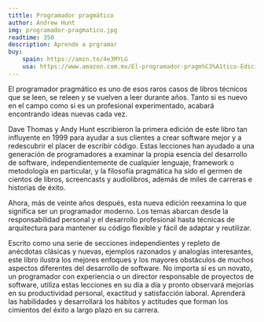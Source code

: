 ```yaml
---
tittle: Programador pragmático
author: Andrew Hunt
img: programador-pragmatico.jpg
readtime: 350
description: Aprende a prgramar
buy:
    spain: https://amzn.to/4e3MYLG
    usa: https://www.amazon.com.mx/El-programador-pragm%C3%A1tico-Edici%C3%B3n-especial/dp/8441545871
---
```



El programador pragmático es uno de esos raros casos de libros técnicos que se leen, se releen y se vuelven a leer durante años. Tanto si es nuevo en el campo como si es un profesional experimentado, acabará encontrando ideas nuevas cada vez.

Dave Thomas y Andy Hunt escribieron la primera edición de este libro tan influyente en 1999 para ayudar a sus clientes a crear software mejor y a redescubrir el placer de escribir código. Estas lecciones han ayudado a una generación de programadores a examinar la propia esencia del desarrollo de software, independientemente de cualquier lenguaje, framework o metodología en particular, y la filosofía pragmática ha sido el germen de cientos de libros, screencasts y audiolibros, además de miles de carreras e historias de éxito.

Ahora, más de veinte años después, esta nueva edición reexamina lo que significa ser un programador moderno. Los temas abarcan desde la responsabilidad personal y el desarrollo profesional hasta técnicas de arquitectura para mantener su código flexible y fácil de adaptar y reutilizar.

Escrito como una serie de secciones independientes y repleto de anécdotas clásicas y nuevas, ejemplos razonados y analogías interesantes, este libro ilustra los mejores enfoques y los mayores obstáculos de muchos aspectos diferentes del desarrollo de software. No importa si es un novato, un programador con experiencia o un director responsable de proyectos de software, utiliza estas lecciones en su día a día y pronto observará mejorías en su productividad personal, exactitud y satisfacción laboral. Aprenderá las habilidades y desarrollará los hábitos y actitudes que forman los cimientos del éxito a largo plazo en su carrera.
